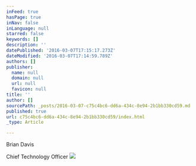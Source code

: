 ```yaml
---
inFeed: true
hasPage: true
inNav: false
inLanguage: null
starred: false
keywords: []
description: ''
datePublished: '2016-03-07T17:15:17.273Z'
dateModified: '2016-03-07T17:14:59.789Z'
authors: []
publisher:
  name: null
  domain: null
  url: null
  favicon: null
title: ''
author: []
sourcePath: _posts/2016-03-07-c75c4bc6-dd6a-434c-8e94-2b1bb330cd59.md
published: true
url: c75c4bc6-dd6a-434c-8e94-2b1bb330cd59/index.html
_type: Article

---
```

Brian Davis

Chief Technology Officer
![](https://the-grid-user-content.s3-us-west-2.amazonaws.com/3c467e2d-73a4-4343-96c3-59f08a3ec563.jpg)